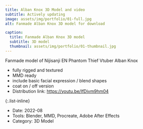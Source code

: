 ```yaml
---
title: Alban Knox 3D Model and video
subtitle: Actively updating 
image: assets/img/portfolio/01-full.jpg
alt: Fanmade Alban Knox 3D model for download

caption:
  title: Fanmade Alban Knox 3D model
  subtitle: 3D model
  thumbnail: assets/img/portfolio/01-thumbnail.jpg
---
```

Fanmade model of Nijisanji EN Phantom Thief Vtuber Alban Knox
- fully rigged and textured
- MMD ready
- include basic facial expression / blend shapes
- coat on / off version
- Distribution link: https://youtu.be/IfDjvm9hm04

{:.list-inline}
- Date: 2022-08
- Tools: Blender, MMD, Procreate, Adobe After Effects
- Category: 3D Model
